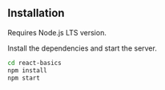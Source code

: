 ## Installation

Requires Node.js LTS version.

Install the dependencies and start the server.

```sh
cd react-basics
npm install
npm start
```
